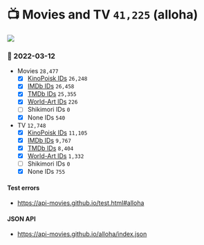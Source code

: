 # :tv: Movies and TV `41,225` (alloha)

<a href="https://API-Movies.github.io"><img src="https://API-Movies.github.io/banner.png?cache"></a>

### :date: 2022-03-12
- Movies `28,477`
  - [x] <a href="https://API-Movies.github.io/alloha/movie_kinopoisk_ids.json">KinoPoisk IDs</a> `26,248`
  - [x] <a href="https://API-Movies.github.io/alloha/movie_imdb_ids.json">IMDb IDs</a> `26,458`
  - [x] <a href="https://API-Movies.github.io/alloha/movie_tmdb_ids.json">TMDb IDs</a> `25,355`
  - [x] <a href="https://API-Movies.github.io/alloha/movie_world_art_ids.json">World-Art IDs</a> `226`
  - [ ] Shikimori IDs `0`
  - [x] None IDs `540`
- TV `12,748`
  - [x] <a href="https://API-Movies.github.io/alloha/tv_kinopoisk_ids.json">KinoPoisk IDs</a> `11,105`
  - [x] <a href="https://API-Movies.github.io/alloha/tv_imdb_ids.json">IMDb IDs</a> `9,767`
  - [x] <a href="https://API-Movies.github.io/alloha/tv_tmdb_ids.json">TMDb IDs</a> `8,404`
  - [x] <a href="https://API-Movies.github.io/alloha/tv_world_art_ids.json">World-Art IDs</a> `1,332`
  - [ ] Shikimori IDs `0`
  - [x] None IDs `755`
#### Test errors
- <a href='https://api-movies.github.io/test.html#alloha'>https://api-movies.github.io/test.html#alloha</a>
#### JSON API
- <a href='https://api-movies.github.io/alloha/index.json'>https://api-movies.github.io/alloha/index.json</a>
